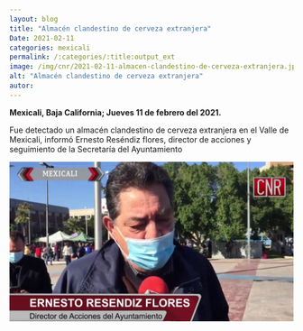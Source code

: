 ```yaml
---
layout: blog
title: "Almacén clandestino de cerveza extranjera"
Date: 2021-02-11
categories: mexicali
permalink: /:categories/:title:output_ext
image: /img/cnr/2021-02-11-almacen-clandestino-de-cerveza-extranjera.jpg
alt: "Almacén clandestino de cerveza extranjera"
autor:
---
```


**Mexicali, Baja California; Jueves 11 de febrero del 2021.** 

Fue detectado un almacén clandestino de cerveza extranjera en el Valle de Mexicali, informó Ernesto Reséndiz flores, director de acciones y seguimiento de la Secretaría del Ayuntamiento

<div id="carouselExampleSlidesOnly" class="carousel slide" data-ride="carousel">
  <div class="carousel-inner">
    <div class="carousel-item active">
       <img class="d-block w-100" src="/img/cnr/2021-02-11-almacen-clandestino-de-cerveza-extranjera.jpg" loading="lazy"  alt="Almacén clandestino de cerveza extranjera">
    </div>
  </div>
</div>